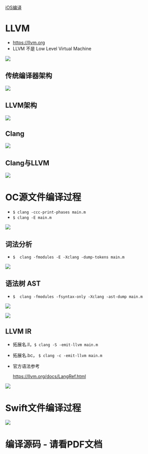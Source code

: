 [iOS编译]()





# LLVM

* https://llvm.org
* LLVM 不是 Low Level Virtual Machine

![](media_LLVM/001.png)





## 传统编译器架构

![](media_LLVM/002.png)



## LLVM架构

![](media_LLVM/003.png)



## Clang

![](media_LLVM/004.png)



## Clang与LLVM

![](media_LLVM/005.png)



# OC源文件编译过程

* `$ clang -ccc-print-phases main.m`
* `$ clang -E main.m`

![](media_LLVM/006.png)



## 词法分析

* `$  clang -fmodules -E -Xclang -dump-tokens main.m`

![](media_LLVM/007.png)



## 语法树 AST

* `$  clang -fmodules -fsyntax-only -Xclang -ast-dump main.m`

![](media_LLVM/008.png)



![](media_LLVM/009.png)



## LLVM IR

* 拓展名.ll，`$ clang -S -emit-llvm main.m`

* 拓展名.bc， `$ clang -c -emit-llvm main.m`

* 官方语法参考

    https://llvm.org/docs/LangRef.html

![](media_LLVM/010.png)





# Swift文件编译过程

![](media_LLVM/011.png)





# 编译源码 - 请看PDF文档

